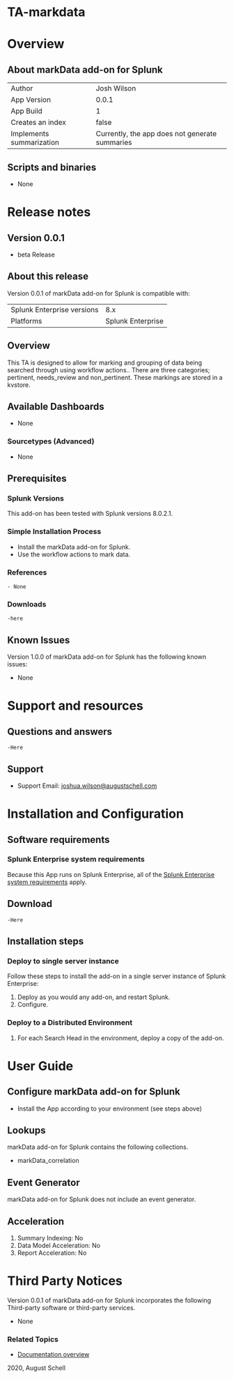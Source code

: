 # TA-markdata

# Overview

## About markData add-on for Splunk

|                          |                                                |
| ------------------------ | ---------------------------------------------- |
| Author                   | Josh Wilson                                   |
| App Version              | 0.0.1                                          |
| App Build                | 1                                             |
| Creates an index         | false                                          |
| Implements summarization | Currently, the app does not generate summaries |

## Scripts and binaries

  - None

# Release notes

## Version 0.0.1

  - beta Release

## About this release

Version 0.0.1 of markData add-on for Splunk is compatible with:

|                            |                   |
| -------------------------- | ----------------- |
| Splunk Enterprise versions | 8.x          |
| Platforms                  | Splunk Enterprise |

## Overview

This TA is designed to allow for marking and grouping of data being searched through using workflow actions..  There are three categories; pertinent, needs_review and non_pertinent.  These markings are stored in a kvstore.

## Available Dashboards

  - None

### Sourcetypes (Advanced)

  - None

## Prerequisites

### Splunk Versions

This add-on has been tested with Splunk versions 8.0.2.1. 


### Simple Installation Process


  - Install the markData add-on for Splunk.
  - Use the workflow actions to mark data.

### References

    - None

### Downloads

    -here

## Known Issues

Version 1.0.0 of markData add-on for Splunk has the following known issues:

  - None

# Support and resources

## Questions and answers

    -Here

## Support

  - Support Email: joshua.wilson@augustschell.com

# Installation and Configuration

## Software requirements

### Splunk Enterprise system requirements

Because this App runs on Splunk Enterprise, all of the [Splunk Enterprise system requirements](https://docs.splunk.com/Documentation/Splunk/latest/Installation/Systemrequirements) apply.

## Download

    -Here

## Installation steps

### Deploy to single server instance

Follow these steps to install the add-on in a single server instance of Splunk Enterprise:

1.  Deploy as you would any add-on, and restart Splunk.
2.  Configure.


### Deploy to a Distributed Environment

1.  For each Search Head in the environment, deploy a copy of the add-on.

# User Guide

## Configure markData add-on for Splunk

  - Install the App according to your environment (see steps above)

## Lookups

markData add-on for Splunk contains the following collections.

  - markData_correlation

## Event Generator

markData add-on for Splunk does not include an event generator.

## Acceleration

1.  Summary Indexing: No
2.  Data Model Acceleration: No
3.  Report Acceleration: No

# Third Party Notices

Version 0.0.1 of markData add-on for Splunk incorporates the following Third-party software or third-party services.

  - None

### Related Topics

  - [Documentation overview](index.html#document-index)

2020, August Schell
